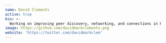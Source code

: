 ```yaml
---
name: David Clements
active: true
bio: >-
  Working on improving peer discovery, networking, and connections in Hyperswarm
image: https://github.com/davidmarkclements.png
website: 'https://twitter.com/davidmarkclem'
---
```

